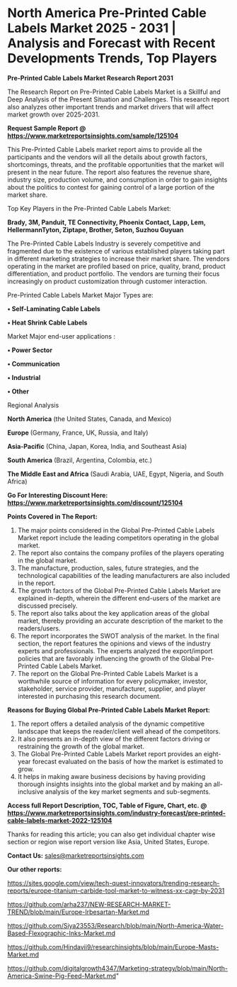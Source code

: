 # North America Pre-Printed Cable Labels Market 2025 - 2031 | Analysis and Forecast with Recent Developments Trends, Top Players

<strong>Pre-Printed Cable Labels Market Research Report 2031</strong>

The Research Report on Pre-Printed Cable Labels Market is a Skillful and Deep Analysis of the Present Situation and Challenges. This research report also analyzes other important trends and market drivers that will affect market growth over 2025-2031.

<strong>Request Sample Report @ <a href=https://www.marketreportsinsights.com/sample/125104>https://www.marketreportsinsights.com/sample/125104</a></strong>

This Pre-Printed Cable Labels market report aims to provide all the participants and the vendors will all the details about growth factors, shortcomings, threats, and the profitable opportunities that the market will present in the near future. The report also features the revenue share, industry size, production volume, and consumption in order to gain insights about the politics to contest for gaining control of a large portion of the market share.

Top Key Players in the Pre-Printed Cable Labels Market:

<strong>Brady, 3M, Panduit, TE Connectivity, Phoenix Contact, Lapp, Lem, HellermannTyton, Ziptape, Brother, Seton, Suzhou Guyuan</strong>

The Pre-Printed Cable Labels Industry is severely competitive and fragmented due to the existence of various established players taking part in different marketing strategies to increase their market share. The vendors operating in the market are profiled based on price, quality, brand, product differentiation, and product portfolio. The vendors are turning their focus increasingly on product customization through customer interaction.

Pre-Printed Cable Labels Market Major Types are:

<strong>• Self-Laminating Cable Labels

• Heat Shrink Cable Labels</strong>

Market Major end-user applications :

<strong>• Power Sector

• Communication

• Industrial

• Other</strong>

Regional Analysis

</u><strong><b>North America</b></strong> (the United States, Canada, and Mexico)

<strong><b>Europe </b></strong>(Germany, France, UK, Russia, and Italy)

<strong><b>Asia-Pacific</b></strong> (China, Japan, Korea, India, and Southeast Asia)

<strong><b>South America</b></strong> (Brazil, Argentina, Colombia, etc.)

<strong><b>The Middle East and Africa</b></strong> (Saudi Arabia, UAE, Egypt, Nigeria, and South Africa)

<strong>Go For Interesting Discount Here: <a href=https://www.marketreportsinsights.com/discount/125104>https://www.marketreportsinsights.com/discount/125104</a></strong>

<strong>Points Covered in The Report:</strong>
<ol>
  <li>The major points considered in the Global Pre-Printed Cable Labels Market report include the leading competitors operating in the global market.</li>
  <li>The report also contains the company profiles of the players operating in the global market.</li>
  <li>The manufacture, production, sales, future strategies, and the technological capabilities of the leading manufacturers are also included in the report.</li>
  <li>The growth factors of the Global Pre-Printed Cable Labels Market are explained in-depth, wherein the different end-users of the market are discussed precisely.</li>
  <li>The report also talks about the key application areas of the global market, thereby providing an accurate description of the market to the readers/users.</li>
  <li>The report incorporates the SWOT analysis of the market. In the final section, the report features the opinions and views of the industry experts and professionals. The experts analyzed the export/import policies that are favorably influencing the growth of the Global Pre-Printed Cable Labels Market.</li>
  <li>The report on the Global Pre-Printed Cable Labels Market is a worthwhile source of information for every policymaker, investor, stakeholder, service provider, manufacturer, supplier, and player interested in purchasing this research document.</li>
</ol>
<strong>Reasons for Buying Global Pre-Printed Cable Labels Market Report:</strong>

<ol>
  <li>The report offers a detailed analysis of the dynamic competitive landscape that keeps the reader/client well ahead of the competitors.</li>
  <li>It also presents an in-depth view of the different factors driving or restraining the growth of the global market.</li>
  <li>The Global Pre-Printed Cable Labels Market report provides an eight-year forecast evaluated on the basis of how the market is estimated to grow.</li>
  <li>It helps in making aware business decisions by having providing thorough insights insights into the global market and by making an all-inclusive analysis of the key market segments and sub-segments.</li>
</ol>
<strong>Access full Report Description, TOC, Table of Figure, Chart, etc. @ <a href=https://www.marketreportsinsights.com/industry-forecast/pre-printed-cable-labels-market-2022-125104>https://www.marketreportsinsights.com/industry-forecast/pre-printed-cable-labels-market-2022-125104</a></strong>


Thanks for reading this article; you can also get individual chapter wise section or region wise report version like Asia, United States, Europe.

<strong>Contact Us:</strong>
sales@marketreportsinsights.com

<strong>Our other reports:</strong>

<a href=https://sites.google.com/view/tech-quest-innovators/trending-research-reports/europe-titanium-carbide-tool-market-to-witness-xx-cagr-by-2031>https://sites.google.com/view/tech-quest-innovators/trending-research-reports/europe-titanium-carbide-tool-market-to-witness-xx-cagr-by-2031</a>

<a href=https://github.com/arha237/NEW-RESEARCH-MARKET-TREND/blob/main/Europe-Irbesartan-Market.md>https://github.com/arha237/NEW-RESEARCH-MARKET-TREND/blob/main/Europe-Irbesartan-Market.md</a>

<a href=https://github.com/Siya23553/Research/blob/main/North-America-Water-Based-Flexographic-Inks-Market.md>https://github.com/Siya23553/Research/blob/main/North-America-Water-Based-Flexographic-Inks-Market.md</a>

<a href=https://github.com/Hindavii9/researchinsights/blob/main/Europe-Masts-Market.md>https://github.com/Hindavii9/researchinsights/blob/main/Europe-Masts-Market.md</a>

<a href=https://github.com/digitalgrowth4347/Marketing-strategy/blob/main/North-America-Swine-Pig-Feed-Market.md>https://github.com/digitalgrowth4347/Marketing-strategy/blob/main/North-America-Swine-Pig-Feed-Market.md</a>"
